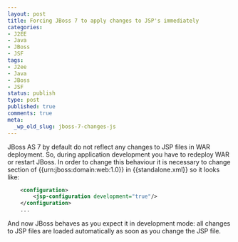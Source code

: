 ```yaml
---
layout: post
title: Forcing JBoss 7 to apply changes to JSP's immediately
categories:
- J2EE
- Java
- JBoss
- JSF
tags:
- J2ee
- Java
- JBoss
- JSF
status: publish
type: post
published: true
comments: true
meta:
  _wp_old_slug: jboss-7-changes-js
---
```

JBoss AS 7 by default do not reflect any changes to JSP files in WAR deployment. So, during application development you have to redeploy WAR or restart JBoss. In order to change this behaviour it is necessary to change section of {{urn:jboss:domain:web:1.0}} in {{standalone.xml}} so it looks like:
``` xml
    <configuration>
        <jsp-configuration development="true"/>
    </configuration>
    ...
```
And now JBoss behaves as you expect it in development mode: all changes to JSP files are loaded automatically as soon as you change the JSP file.
